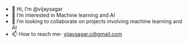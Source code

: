 - 👋 Hi, I’m @vijaysagar
- 👀 I’m interested in Machine learning and AI
- 💞️ I’m looking to collaborate on projects involving machine learning and AI
- 📫 How to reach me- vijaysagar.c@gmail.com



<!---
vijaysagargit/vijaysagargit is a ✨ special ✨ repository because its `README.md` (this file) appears on your GitHub profile.
You can click the Preview link to take a look at your changes.
--->
